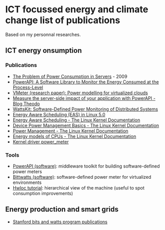 # ICT focussed energy and climate change list of publications

Based on my personnal researches.

## ICT energy onsumption

### Publications

- [The Problem of Power Consumption in Servers](https://www.infoq.com/articles/power-consumption-servers/) - 2009
- [PowerAPI: A Software Library to Monitor the Energy Consumed at the Process-Level](https://ercim-news.ercim.eu/en92/special/powerapi-a-software-library-to-monitor-the-energy-consumed-at-the-process-level)
- [VMeter (research paper): Power modelling for virtualized clouds](https://ieeexplore.ieee.org/document/5470907)
- [Measure the server-side impact of your application with PowerAPI - Blog Theodo](https://blog.theodo.com/2020/05/greenit-measure-server-energy-consumption-powerapi/)
- [WattsKit: Software-Defined Power Monitoring of Distributed Systems](https://hal.inria.fr/hal-01439889)
- [Energy Aware Scheduling (EAS) in Linux 5.0](https://community.arm.com/developer/ip-products/processors/b/processors-ip-blog/posts/energy-aware-scheduling-in-linux)
- [Energy Aware Scheduling - The Linux Kernel Documentation](https://www.kernel.org/doc/html/v5.5-rc2/scheduler/sched-energy.html)
- [Device Power Management Basics - The Linux Kernel Documentation](https://www.kernel.org/doc/html/v4.14/driver-api/pm/devices.html)
- [Power Management - The Linux Kernel Documentation](https://www.kernel.org/doc/html/latest/power/index.html)
- [Energy models of CPUs - The Linux Kernel Documentation](https://www.kernel.org/doc/html/latest/power/energy-model.html)
- [Kernel driver power_meter](https://www.kernel.org/doc/html/latest/hwmon/acpi_power_meter.html)

### Tools

- [PowerAPI (software)](https://powerapi-ng.github.io): middleware toolkit for building software-defined power meters
- [Bittwatts (software)](https://github.com/Spirals-Team/bitwatts): software-defined power meter for virtualized environments
- [Hwloc tutorial](https://www.open-mpi.org/projects/hwloc/tutorials/20120702-POA-hwloc-tutorial.html): hierarchical view of the machine (useful to spot consumption improvements)

## Energy production and smart grids

- [Stanford bits and watts program publications](https://energy.stanford.edu/bitsandwatts/research/publications)
